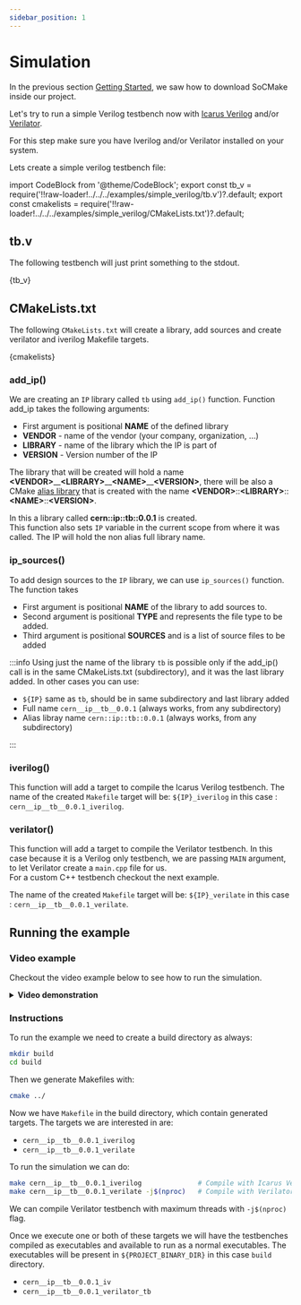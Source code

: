 ```yaml
---
sidebar_position: 1
---
```


# Simulation


In the previous section [Getting Started](../getting_started.mdx), we saw how to download SoCMake inside our project.

Let's try to run a simple Verilog testbench now with [Icarus Verilog](https://github.com/steveicarus/iverilog) and/or [Verilator](https://github.com/verilator/verilator).

For this step make sure you have Iverilog and/or Verilator installed on your system.

Lets create a simple verilog testbench file:

import CodeBlock from '@theme/CodeBlock';
export const tb_v = require('!!raw-loader!../../../examples/simple_verilog/tb.v')?.default;
export const cmakelists = require('!!raw-loader!../../../examples/simple_verilog/CMakeLists.txt')?.default;

## tb.v 

The following testbench will just print something to the stdout.

<CodeBlock language="verilog" title="tb.v" showLineNumbers>{tb_v}</CodeBlock>


## CMakeLists.txt

The following `CMakeLists.txt` will create a library, add sources and create verilator and iverilog Makefile targets.

<CodeBlock language="cmake" title="CMakeLists.txt" showLineNumbers>{cmakelists}</CodeBlock>

### add_ip()

We are creating an `IP` library called `tb` using `add_ip()` function.
Function add_ip takes the following arguments:
*   First argument is positional **NAME** of the defined library
*   **VENDOR** - name of the vendor (your company, organization, ...)
*   **LIBRARY** - name of the library which the IP is part of
*   **VERSION** - Version number of the IP

The library that will be created will hold a name **\<VENDOR\>**\_\_**\<LIBRARY\>**\_\_**\<NAME\>**\_\_**\<VERSION\>**, there will be also a CMake [alias library](https://cmake.org/cmake/help/latest/command/add_library.html#alias-libraries) that is created with the name **\<VENDOR\>**::**\<LIBRARY\>**::**\<NAME\>**::**\<VERSION\>**.

In this a library called **cern::ip::tb::0.0.1** is created.<br/>
This function also sets `IP` variable in the current scope from where it was called. The IP will hold the non alias full library name.


### ip_sources()

To add design sources to the `IP` library, we can use `ip_sources()` function.
The function takes
*   First argument is positional **NAME** of the library to add sources to.
*   Second argument is positional **TYPE** and represents the file type to be added. 
*   Third argument is positional **SOURCES** and is a list of source files to be added

:::info
Using just the name of the library `tb` is possible only if the add_ip() call is in the same CMakeLists.txt (subdirectory), and it was the last library added.
In other cases you can use:
*   `${IP}` same as `tb`, should be in same subdirectory and last library added
*   Full name `cern__ip__tb__0.0.1` (always works, from any subdirectory)
*   Alias libray name `cern::ip::tb::0.0.1` (always works, from any subdirectory)

:::

### iverilog()

This function will add a target to compile the Icarus Verilog testbench.
The name of the created `Makefile` target will be: `${IP}_iverilog` in this case : `cern__ip__tb__0.0.1_iverilog`.

### verilator()

This function will add a target to compile the Verilator testbench.
In this case because it is a Verilog only testbench, we are passing `MAIN` argument, to let Verilator create a `main.cpp` file for us.<br/>
For a custom C++ testbench checkout the next example.

The name of the created `Makefile` target will be: `${IP}_verilate` in this case : `cern__ip__tb__0.0.1_verilate`.


## Running the example 


### Video example

Checkout the video example below to see how to run the simulation.

<details>
  <summary><strong>Video demonstration</strong></summary>

import ReactPlayer from 'react-player'

<ReactPlayer width="100%" height="100%" controls url='/examples/sim_example.mp4' />

</details>

### Instructions

To run the example we need to create a build directory as always:

```bash
mkdir build
cd build
```

Then we generate Makefiles with:

```bash
cmake ../
```

Now we have `Makefile` in the build directory, which contain generated targets.
The targets we are interested in are:
*   `cern__ip__tb__0.0.1_iverilog`
*   `cern__ip__tb__0.0.1_verilate`

To run the simulation we can do:

```bash
make cern__ip__tb__0.0.1_iverilog              # Compile with Icarus Verilog`
make cern__ip__tb__0.0.1_verilate -j$(nproc)   # Compile with Verilator`
```

We can compile Verilator testbench with maximum threads with `-j$(nproc)` flag.

Once we execute one or both of these targets we will have the testbenches compiled as executables and available to run as a normal executables.
The executables will be present in `${PROJECT_BINARY_DIR}` in this case `build` directory.
*   `cern__ip__tb__0.0.1_iv`
*   `cern__ip__tb__0.0.1_verilator_tb`

